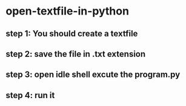 # open-textfile-in-python

step 1:
 You should create a textfile
 ---
 step 2:
 save the file in .txt extension
 ---
 step 3:
 open idle shell excute the program.py
 ---
 step 4:
 run it
----
